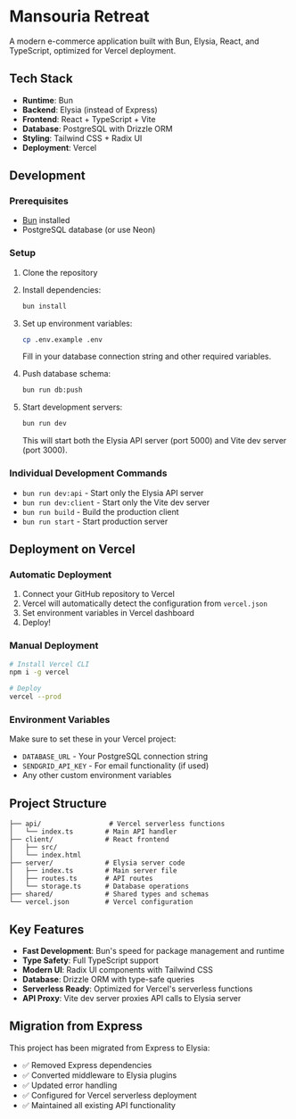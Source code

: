 # Mansouria Retreat

A modern e-commerce application built with Bun, Elysia, React, and TypeScript, optimized for Vercel deployment.

## Tech Stack

- **Runtime**: Bun
- **Backend**: Elysia (instead of Express)
- **Frontend**: React + TypeScript + Vite
- **Database**: PostgreSQL with Drizzle ORM
- **Styling**: Tailwind CSS + Radix UI
- **Deployment**: Vercel

## Development

### Prerequisites

- [Bun](https://bun.sh/) installed
- PostgreSQL database (or use Neon)

### Setup

1. Clone the repository
2. Install dependencies:
   ```bash
   bun install
   ```

3. Set up environment variables:
   ```bash
   cp .env.example .env
   ```
   Fill in your database connection string and other required variables.

4. Push database schema:
   ```bash
   bun run db:push
   ```

5. Start development servers:
   ```bash
   bun run dev
   ```
   This will start both the Elysia API server (port 5000) and Vite dev server (port 3000).

### Individual Development Commands

- `bun run dev:api` - Start only the Elysia API server
- `bun run dev:client` - Start only the Vite dev server
- `bun run build` - Build the production client
- `bun run start` - Start production server

## Deployment on Vercel

### Automatic Deployment

1. Connect your GitHub repository to Vercel
2. Vercel will automatically detect the configuration from `vercel.json`
3. Set environment variables in Vercel dashboard
4. Deploy!

### Manual Deployment

```bash
# Install Vercel CLI
npm i -g vercel

# Deploy
vercel --prod
```

### Environment Variables

Make sure to set these in your Vercel project:

- `DATABASE_URL` - Your PostgreSQL connection string
- `SENDGRID_API_KEY` - For email functionality (if used)
- Any other custom environment variables

## Project Structure

```
├── api/                 # Vercel serverless functions
│   └── index.ts        # Main API handler
├── client/             # React frontend
│   ├── src/
│   └── index.html
├── server/             # Elysia server code
│   ├── index.ts        # Main server file
│   ├── routes.ts       # API routes
│   └── storage.ts      # Database operations
├── shared/             # Shared types and schemas
└── vercel.json         # Vercel configuration
```

## Key Features

- **Fast Development**: Bun's speed for package management and runtime
- **Type Safety**: Full TypeScript support
- **Modern UI**: Radix UI components with Tailwind CSS
- **Database**: Drizzle ORM with type-safe queries
- **Serverless Ready**: Optimized for Vercel's serverless functions
- **API Proxy**: Vite dev server proxies API calls to Elysia server

## Migration from Express

This project has been migrated from Express to Elysia:

- ✅ Removed Express dependencies
- ✅ Converted middleware to Elysia plugins
- ✅ Updated error handling
- ✅ Configured for Vercel serverless deployment
- ✅ Maintained all existing API functionality
